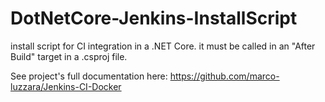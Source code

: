 # DotNetCore-Jenkins-InstallScript
install script for CI integration in a .NET Core. it must be called in an "After Build" target in a .csproj file.

See project's full documentation here: https://github.com/marco-luzzara/Jenkins-CI-Docker
